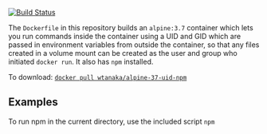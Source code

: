 [![Build
Status](https://travis-ci.com/cliwrap/npm.svg?branch=master)](https://travis-ci.com/cliwrap/npm)

The `Dockerfile` in this repository builds an `alpine:3.7` container
which lets you run commands inside the container using a UID and GID
which are passed in environment variables from outside the container,
so that any files created in a volume mount can be created as the user
and group who initiated `docker run`.  It also has `npm` installed.

To download: [`docker pull wtanaka/alpine-37-uid-npm`](https://hub.docker.com/r/wtanaka/alpine-37-uid-npm/)

Examples
--------

To run npm in the current directory, use the included script `npm`
